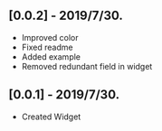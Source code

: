 ## [0.0.2] - 2019/7/30.

* Improved color
* Fixed readme
* Added example
* Removed redundant field in widget


## [0.0.1] - 2019/7/30.

* Created Widget
